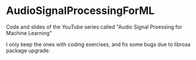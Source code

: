 # AudioSignalProcessingForML
Code and slides of the YouTube series called "Audio Signal Proessing for Machine Learning"

I only keep the ones with coding exercises, and fix some bugs due to librosa package upgrade.

